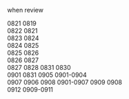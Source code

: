 when review

0821 0819  
0822 0821  
0823 0824  
0824 0825  
0825 0826  
0826 0827  
0827 0828
0831 0830  
0901 0831
0905 0901-0904  
0907 0906
0908 0901-0907
0909 0908  
0912 0909-0911
